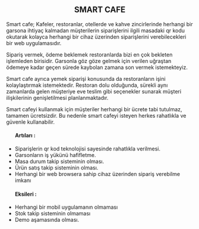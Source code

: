 <h2 align=center>SMART CAFE</h2>

<p>Smart cafe; Kafeler, restoranlar, otellerde ve kahve zincirlerinde herhangi bir garsona ihtiyaç kalmadan müşterilerin siparişlerini ilgili masadaki qr kodu okutarak kolayca herhangi bir cihaz üzerinden siparişlerini verebilecekleri bir web uygulamasıdır.</p>

<p>Sipariş vermek, ödeme beklemek restoranlarda bizi en çok bekleten işlemleden birisidir. Garsonla göz göze gelmek için verilen uğraştan ödemeye kadar geçen sürede kaybolan zamana son vermek istemekteyiz.</p>

<p>Smart cafe ayrıca yemek siparişi konusunda da restoranların işini kolaylaştırmak istemektedir.  Restoran dolu olduğunda, sürekli aynı zamanlarda gelen müşteriye eve teslim gibi seçenekler sunarak müşteri ilişkilerinin genişletilmesi planlanmaktadır.</p>

<p>Smart cafeyi kullanmak için müşteriler herhangi bir ücrete tabi tutulmaz, tamamen ücretsizdir.  Bu nedenle smart cafeyi isteyen herkes rahatlıkla ve güvenle kullanabilir.</p>

<ul><h4>Artıları :</h4>
<li>Siparişlerin qr kod teknolojisi sayesinde rahatlıkla verilmesi.</li>
<li>Garsonların iş yükünü hafifletme.</li>
<li>Masa durum takip sisteminin olması.</li>
<li>Ürün satış takip sisteminin olması.</li>
<li>Herhangi bir web browsera sahip cihaz üzerinden sipariş verebilme imkanı</li>
 </ul>

<ul><h4>Eksileri :</h4>
<li>Herhangi bir mobil uygulamanın olmaması</li>
<li>Stok takip sisteminin olmaması</li>
<li>Demo aşamasında olması.</li>
</ul>
